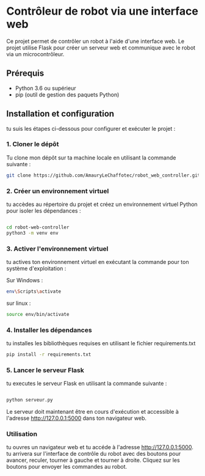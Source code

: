 # Contrôleur de robot via une interface web

Ce projet permet de contrôler un robot à l'aide d'une interface web. Le projet utilise Flask pour créer un serveur web et communique avec le robot via un microcontrôleur.

## Prérequis

- Python 3.6 ou supérieur
- pip (outil de gestion des paquets Python)

## Installation et configuration

tu suis les étapes ci-dessous pour configurer et exécuter le projet :

### 1. Cloner le dépôt

Tu clone mon dépôt sur ta machine locale en utilisant la commande suivante :

```bash
git clone https://github.com/AmauryLeChaffotec/robot_web_controller.git
```
### 2. Créer un environnement virtuel
tu accèdes au répertoire du projet et créez un environnement virtuel Python pour isoler les dépendances :

```bash

cd robot-web-controller
python3 -m venv env


```

### 3. Activer l'environnement virtuel
tu actives ton environnement virtuel en exécutant la commande pour ton système d'exploitation :

Sur Windows :
```bash 
env\Scripts\activate

```

sur linux :
```bash 
source env/bin/activate
```

### 4. Installer les dépendances
tu installes les bibliothèques requises en utilisant le fichier requirements.txt 

```bash
pip install -r requirements.txt


```

### 5. Lancer le serveur Flask
tu executes le serveur Flask en utilisant la commande suivante :

```bash

python serveur.py


```

Le serveur doit maintenant être en cours d'exécution et accessible à l'adresse http://127.0.0.1:5000 dans ton navigateur web.

### Utilisation
tu ouvres un navigateur web et tu accéde à l'adresse http://127.0.0.1:5000. tu arrivera sur l'interface de contrôle du robot avec des boutons pour avancer, reculer, tourner à gauche et tourner à droite. Cliquez sur les boutons pour envoyer les commandes au robot.


